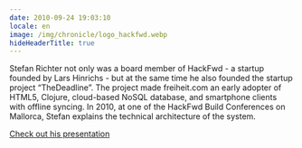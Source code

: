 ```yaml
---
date: 2010-09-24 19:03:10
locale: en
image: /img/chronicle/logo_hackfwd.webp
hideHeaderTitle: true
---
```


Stefan Richter not only was a board member of HackFwd - a startup founded by Lars Hinrichs - but at the same time he also founded the startup project “TheDeadline”. The project made freiheit.com an early adopter of HTML5, Clojure, cloud-based NoSQL database, and smartphone clients with offline syncing. In 2010, at one of the HackFwd Build Conferences on Mallorca, Stefan explains the technical architecture of the system.

[Check out his presentation](http://de.slideshare.net/smartrevolution/using-clojure-nosql-databases-and-functionalstyle-javascript-to-write-gextgeneration-html5-apps?related=1)
